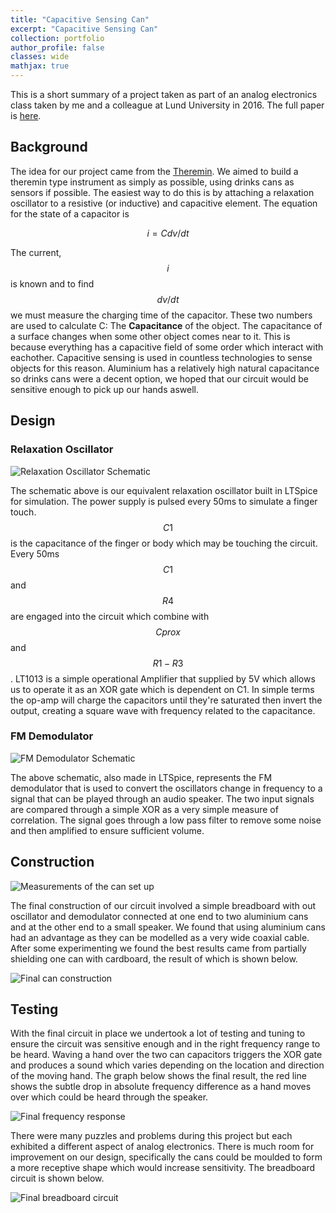 ```yaml
---
title: "Capacitive Sensing Can"
excerpt: "Capacitive Sensing Can"
collection: portfolio
author_profile: false
classes: wide
mathjax: true
---
```


This is a short summary of a project taken as part of an analog electronics class taken by me and a colleague at Lund University in 2016. The full paper is [here](/assets/papers/capacitive-sensing-unit.pdf).  

## Background
The idea for our project came from the [Theremin](http://www.channelroadamps.com/articles/theremin/). We aimed to build a theremin type instrument as simply as possible, using drinks cans as sensors if possible. The easiest way to do this is by attaching a relaxation oscillator to a resistive (or inductive) and capacitive element. The equation for the state of a capacitor is  

$$i = Cdv/dt$$  

The current, $$i$$ is known and to find $$dv/dt$$ we must measure the charging time of the capacitor. These two numbers are used to calculate C: The **Capacitance** of the object. The capacitance of a surface changes when some other object comes near to it. This is because everything has a capacitive field of some order which interact with eachother. Capacitive sensing is used in countless technologies to sense objects for this reason. Aluminium has a relatively high natural capacitance so drinks cans were a decent option, we hoped that our circuit would be sensitive enough to pick up our hands aswell.

## Design

### Relaxation Oscillator
<img src="{{ site.url }}{{ site.baseurl }}/assets/images/p7-oscillator-sch.PNG" alt="Relaxation Oscillator Schematic">  

The schematic above is our equivalent relaxation oscillator built in LTSpice for simulation. The power supply is pulsed every 50ms to simulate a finger touch. $$C1$$ is the capacitance of the finger or body which may be touching the circuit. Every 50ms $$C1$$ and $$R4$$ are engaged into the circuit which combine with $$Cprox$$ and $$R1-R3$$. LT1013 is a simple operational Amplifier that supplied by 5V which allows us to operate it as an XOR gate which is dependent on C1. In simple terms the op-amp will charge the capacitors until they're saturated then invert the output, creating a square wave with frequency related to the capacitance.  

### FM Demodulator
<img src="{{ site.url }}{{ site.baseurl }}/assets/images/p7-demodulator-sch.PNG" alt="FM Demodulator Schematic">  

The above schematic, also made in LTSpice, represents the FM demodulator that is used to convert the oscillators change in frequency to a signal that can be played through an audio speaker. The two input signals are compared through a simple XOR as a very simple measure of correlation. The signal goes through a low pass filter to remove some noise and then amplified to ensure sufficient volume.  

## Construction
<img src="{{ site.url }}{{ site.baseurl }}/assets/images/p7-can-measures.PNG" alt="Measurements of the can set up">  

The final construction of our circuit involved a simple breadboard with out oscillator and demodulator connected at one end to two aluminium cans and at the other end to a small speaker. We found that using aluminium cans had an advantage as they can be modelled as a very wide coaxial cable. After some experimenting we found the best results came from partially shielding one can with cardboard, the result of which is shown below.  

<img src="{{ site.url }}{{ site.baseurl }}/assets/images/p7-can-construct.PNG" alt="Final can construction"> 

## Testing
With the final circuit in place we undertook a lot of testing and tuning to ensure the circuit was sensitive enough and in the right frequency range to be heard. Waving a hand over the two can capacitors triggers the XOR gate and produces a sound which varies depending on the location and direction of the moving hand. The graph below shows the final result, 
the red line shows the subtle drop in absolute frequency difference as a hand moves over which could be heard through the speaker.  

<img src="{{ site.url }}{{ site.baseurl }}/assets/images/p7-freq-response.PNG" alt="Final frequency response">  

There were many puzzles and problems during this project but each exhibited a different aspect of analog electronics. There is much room for improvement on our design, specifically the cans could be moulded to form a more receptive shape which would increase sensitivity. The breadboard circuit is shown below.  

<img src="{{ site.url }}{{ site.baseurl }}/assets/images/p7-breadboard.PNG" alt="Final breadboard circuit"> 